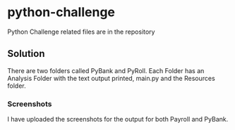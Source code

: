 # python-challenge
Python Challenge related files are in the repository

## Solution
There are two folders called PyBank and PyRoll. Each Folder has an Analysis Folder with the text output printed, main.py and the Resources folder.  

### Screenshots
I have uploaded the screenshots for the output for both Payroll and PyBank. 
